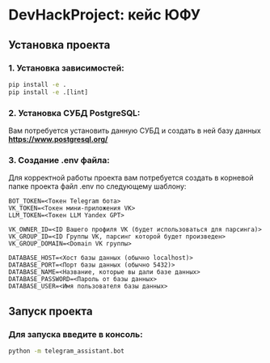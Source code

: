 # DevHackProject: кейс ЮФУ

## Установка проекта

### 1. Установка зависимостей: 

```cmd
pip install -e .
pip install -e .[lint]
```

### 2. Установка СУБД PostgreSQL:

Вам потребуется установить данную СУБД и создать в ней базу данных
**https://www.postgresql.org/**

### 3. Создание .env файла:

Для корректной работы проекта вам потребуется создать в корневой папке проекта файл .env по следующему шаблону:
```env
BOT_TOKEN=<Токен Telegram бота>
VK_TOKEN=<Toкен мини-приложения VK>
LLM_TOKEN=<Токен LLM Yandex GPT>

VK_OWNER_ID=<ID Вашего профиля VK (будет использоваться для парсинга)>
VK_GROUP_ID=<ID Группы VK, парсинг которой будет произведен>
VK_GROUP_DOMAIN=<Domain VK группы>

DATABASE_HOST=<Хост базы данных (обычно localhost)>
DATABASE_PORT=<Порт базы данных (обычно 5432)>
DATABASE_NAME=<Название, которые вы дали базе данных>
DATABASE_PASSWORD=<Пароль от базы данных>
DATABASE_USER=<Имя пользователя базы данных>
```

## Запуск проекта

### Для запуска введите в консоль:

```cmd
python -m telegram_assistant.bot
```